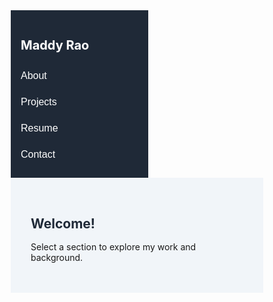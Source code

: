 <!DOCTYPE html>
<html lang="en">
<head>
  <meta charset="UTF-8" />
  <meta name="viewport" content="width=device-width, initial-scale=1.0" />
  <title>Maddy Rao | Portfolio</title>
  <style>
    * {
      box-sizing: border-box;
      margin: 0;
      padding: 0;
    }

    body {
      font-family: 'Segoe UI', Tahoma, Geneva, Verdana, sans-serif;
      display: flex;
      height: 100vh;
    }

    .sidebar {
      width: 220px;
      background-color: #1f2937;
      color: white;
      padding: 1rem;
      display: flex;
      flex-direction: column;
    }

    .sidebar h2 {
      margin-bottom: 1rem;
      font-size: 20px;
    }

    .sidebar button {
      background: none;
      border: none;
      color: white;
      padding: 0.75rem 0;
      text-align: left;
      font-size: 16px;
      cursor: pointer;
    }

    .sidebar button:hover {
      background-color: #374151;
    }

    .main {
      flex-grow: 1;
      padding: 2rem;
      background-color: #f1f5f9;
      overflow-y: auto;
    }

    .main h2 {
      color: #1f2937;
      margin-bottom: 1rem;
    }

    .main ul {
      list-style-type: disc;
      margin-left: 1.5rem;
      margin-bottom: 1rem;
    }

    .main p {
      margin-bottom: 1rem;
    }

    .main a {
      color: #2563eb;
      text-decoration: none;
    }

    .main a:hover {
      text-decoration: underline;
    }
  </style>
</head>
<body>
  <div class="sidebar">
    <h2>Maddy Rao</h2>
    <button onclick="showSection('about')">About</button>
    <button onclick="showSection('projects')">Projects</button>
    <button onclick="showSection('resume')">Resume</button>
    <button onclick="showSection('contact')">Contact</button>
  </div>

  <div class="main" id="main-content">
    <h2>Welcome!</h2>
    <p>Select a section to explore my work and background.</p>
  </div>

  <script>
    const content = {
      about: `
        <h2>About Me</h2>
        <p>Hi, I’m <strong>Maddy Rao</strong>—a PMO & Agile Strategist who started my journey in India and has spent the last decade turning unknowns into opportunities in the USA. With a background in seat-design engineering at Whirlpool and leading cross-functional teams, I thrive on building processes that empower people and drive results.</p>
        <p>Outside of work, I’m a volunteer leader with SWE and PMI—mentoring aspiring project managers, organizing workshops, and studying for my PMP, PMI-ACP, and RMP certifications. I believe that growth isn’t linear: sometimes it’s a crawl, sometimes a leap, but it’s always an adventure.</p>
      `,
      projects: `
        <h2>Projects</h2>
        <ul>
          <li><strong>Smart Kitchen Integration:</strong> Enhanced user experience by integrating IoT devices into Whirlpool appliances.</li>
          <li><strong>OEM Seat Design:</strong> Delivered 7+ seat models over 4 years for a major automotive brand, streamlining design and supplier collaboration.</li>
          <li><strong>Volunteer PMO Toolkit:</strong> Built templates and guidelines to help nonprofit chapters adopt PMO practices efficiently.</li>
        </ul>
      `,
      resume: `
        <h2>Resume</h2>
        <p><strong>Experience</strong></p>
        <ul>
          <li><strong>Project Leader, Whirlpool Corporation</strong> (2018–2021)<br>
            • Led PMO initiatives for smart-kitchen integration, improving time-to-market by 20%<br>
            • Implemented Agile workflows across 3 global teams</li>
          <li><strong>Seat Design Engineer, OEM Automotive</strong> (2014–2018)<br>
            • Delivered 7+ seat models for a major auto brand, managing end-to-end design and supplier coordination<br>
            • Reduced prototype iteration time by 30% through process optimization</li>
        </ul>
        <p><strong>Education & Certifications</strong></p>
        <ul>
          <li>M.S. in Mechanical Engineering, [Your University]</li>
          <li>PMP® (in progress), PMI-ACP® (in progress), RMP® (in progress)</li>
          <li>B.Tech in Mechanical Engineering, [Your College]</li>
        </ul>
        <p><strong>Skills</strong>: Agile & Waterfall PMO • Process Improvement • Stakeholder Management • Cross-functional Leadership • IoT & Product Integration • CAD (Creo, SolidWorks)</p>
        <p><strong>Volunteer</strong>: SWE Social Chair • PMI Chapter Mentor • Workshop Organizer</p>
        <p><a href="resume.pdf" target="_blank">Download Full Resume (PDF)</a></p>
      `,
      contact: `
        <h2>Contact</h2>
        <p>Email: your.email@example.com</p>
        <p>LinkedIn: <a href="#" target="_blank">linkedin.com/in/yourname</a></p>
      `
    };

    function showSection(section) {
      document.getElementById("main-content").innerHTML = content[section];
    }
  </script>
</body>
</html>
